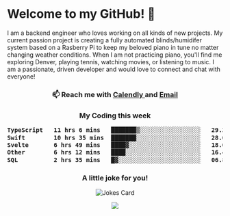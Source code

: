 <h1> Welcome to my GitHub! 👋 </h1>


  I am a backend engineer who loves working on all kinds of new projects. My current passion project is creating a fully automated blinds/humidifer system based on a Rasberry Pi to keep my beloved piano in tune no matter changing weather conditions. When I am not practicing piano, you'll find me exploring Denver, playing tennis, watching movies, or listening to music. I am a passionate, driven developer and would love to connect and chat with everyone!

<h3 align = "center"> 📫 Reach me with <a href = "https://calendly.com/msbrandt00/30min"> Calendly </a> and <a href="mailto:msbrandt00@gmail.com">Email</a> 
 </h3>


 
<div align = "center"
[![Anurag's GitHub stats](https://github-readme-stats.vercel.app/api?username=mbrandt00)](https://github.com/anuraghazra/github-readme-stats)
          </div>
<h3 align="center">
  My Coding this week
<!--START_SECTION:waka-->

```txt
TypeScript   11 hrs 6 mins   ███████▒░░░░░░░░░░░░░░░░░   29.37 %
Swift        10 hrs 35 mins  ███████░░░░░░░░░░░░░░░░░░   28.01 %
Svelte       6 hrs 49 mins   ████▓░░░░░░░░░░░░░░░░░░░░   18.01 %
Other        6 hrs 12 mins   ████░░░░░░░░░░░░░░░░░░░░░   16.40 %
SQL          2 hrs 35 mins   █▓░░░░░░░░░░░░░░░░░░░░░░░   06.84 %
```

<!--END_SECTION:waka-->

### A little joke for you!

![Jokes Card](https://readme-jokes.vercel.app/api?hideBorder)

<a href="https://www.linkedin.com/in/mbrandt00/"><img src="https://img.shields.io/badge/linkedin-%230077B5.svg?&style=for-the-badge&logo=linkedin&logoColor=white" /></a>

